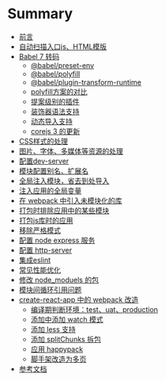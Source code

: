 # Summary

* [前言](README.md)
* [自动扫描入口js、HTML模版](./content/entry.md)
* [Babel 7 转码](./content/babel/index.md)
  * [@babel/preset-env](./content/babel/preset-env.md)
  * [@babel/polyfill](./content/babel/polyfill.md)
  * [@babel/plugin-transform-runtime](./content/babel/transform-runtime.md)
  * [polyfill方案的对比](./content/babel/polyfill-or-runtime.md)
  * [提案级别的插件](./content/babel/proposal.md)
  * [装饰器语法支持](./content/babel/decorators.md)
  * [动态导入支持](./content/babel/import.md)
  * [corejs 3 的更新](./content/babel/corejs3.md)
* [CSS样式的处理](./content/style.md)
* [图片、字体、多媒体等资源的处理](./content/media.md)
* [配置dev-server](./content/dev-server.md)
* [模块配置别名、扩展名](./content/alias.md)
* [全局注入模块，省去到处导入](./content/provide.md)
* [注入应用的全局变量](./content/define.md)
* [在 webpack 中引入未模块化的库](./content/module.md)
* [打包时排除应用中的某些模块](./content/prune.md)
* [打包js库时的应用](./content/library.md)
* [移除严格模式](https://babeljs.io/docs/en/babel-plugin-transform-strict-mode)
* [配置 node express 服务](./content/node-server.md)
* [配置 http-server](./content/http-server.md)
* [集成eslint](./content/eslint.md)
* [常见性能优化](./content/optimize.md)
* [修改 node_moduels 的包](https://github.com/ds300/patch-package)
* [模块间循环引用问题](./content/circular.md)
* [create-react-app 中的 webpack 改造]()
  * [编译期判断环境：test、uat、production]()
  * [添加中添加 watch 模式]()
  * [添加 less 支持]()
  * [添加 splitChunks 拆包]()
  * [应用 happypack]()
  * [脚手架改造为多页]()
* [参考文档](./content/reference.md)